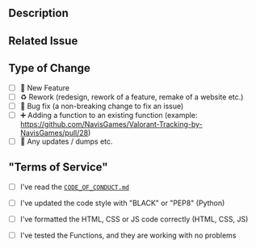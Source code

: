 ## Description

<!-- Detailed Description of the changes you recommend in the pull request -->

## Related Issue

<!-- If this PR refers to an issue, link it here. -->

## Type of Change

<!-- Mark with an 'x' if something applies (example: '[x]') -->

- [ ] 🚀 New Feature
- [ ] ♻ Rework (redesign, rework of a feature, remake of a website etc.)
- [ ] 🐞 Bug fix (a non-breaking change to fix an issue)
- [ ] ➕ Adding a function to an existing function (example: https://github.com/NavisGames/Valorant-Tracking-by-NavisGames/pull/28)
- [ ] 🔨 Any updates / dumps etc.

## "Terms of Service"

<!-- Mark with an 'x' if something applies (example: '[x]') -->

- [ ] I've read the [`CODE_OF_CONDUCT.md`](https://github.com/NavisGames/Valorant-Tracking-by-NavisGames/blob/main/CODE_OF_CONDUCT.md)
- [ ] I've updated the code style with "BLACK" or "PEP8" (Python)
- [ ] I've formatted the HTML, CSS or JS code correctly (HTML, CSS, JS)
- [ ] I've tested the Functions, and they are working with no problems

